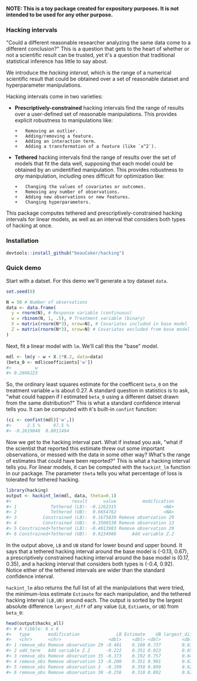 <!-- README.md is generated from README.Rmd. Please edit that file -->
**NOTE: This is a toy package created for expository purposes. It is not intended to be used for any other purpose.**

### Hacking intervals

"Could a different reasonable researcher analyzing the same data come to a different conclusion?" This is a question that gets to the heart of whether or not a scientific result can be trusted, yet it's a question that traditional statistical inference has little to say about.

We introduce the *hacking interval*, which is the range of a numerical scientific result that could be obtained over a set of reasonable dataset and hyperparameter manipulations.

Hacking intervals come in two varieties:

-   **Prescriptively-constrained** hacking intervals find the range of results over a user-defined set of reasonable manipulations. This provides explicit robustness to manipulations like:

        +   Removing an outlier.
        +   Adding/removing a feature.
        +   Adding an interaction term. 
        +   Adding a transformation of a feature (like `x^2`). 

-   **Tethered** hacking intervals find the range of results over the set of models that fit the data well, supposing that each model could be obtained by an unidentified manipulation. This provides robustness to *any* manipulation, including ones difficult for optimization like:

        +   Changing the values of covariates or outcomes. 
        +   Removing any number of observations.
        +   Adding new observations or new features.
        +   Changing hyperparameters.  

This package computes tethered and prescriptively-constrained hacking intervals for linear models, as well as an interval that considers both types of hacking at once.

### Installation

``` r
devtools::install_github("beauCoker/hacking")
```

### Quick demo

Start with a datset. For this demo we'll generate a toy dataset `data`.

``` r
set.seed(0)

N = 50 # Number of observations
data <- data.frame(
  y = rnorm(N), # Response variable (continuous)
  w = rbinom(N, 1, .5), # Treatment variable (binary)
  X = matrix(rnorm(N*3), nrow=N), # Covariates included in base model
  Z = matrix(rnorm(N*3), nrow=N) # Covariates excluded from base model
)
```

Next, fit a linear model with `lm`. We'll call this the "base" model.

``` r
mdl <- lm(y ~ w + X.1*X.2, data=data)
(beta_0 <- mdl$coefficients['w'])
#>         w 
#> 0.2696223
```

So, the ordinary least squares estimate for the coefficent `beta_0` on the treatment variable `w` is about 0.27. A standard question in statistics is to ask, "what could happen if I estimated `beta_0` using a different datset drawn from the same distribution?" This is what a standard confidence interval tells you. It can be computed with `R`'s built-in `confint` function:

``` r
(ci <- confint(mdl)['w',])
#>      2.5 %     97.5 % 
#> -0.2619048  0.8011494
```

Now we get to the hacking interval part. What if instead you ask, "what if the scientist that reported this estimate threw out some important observations, or messed with the data in some other way? What's the range of estimates that could have been reported?" This is what a hacking interval tells you. For linear models, it can be computed with the `hackint_lm` function in our package. The parameter `theta` tells you what percentage of loss is tolerated for tethered hacking.

``` r
library(hacking)
output <- hackint_lm(mdl, data, theta=0.1)
#>                       result      value          modification
#> 1             Tethered (LB): -0.1262315                  <NA>
#> 2             Tethered (UB):  0.6654762                  <NA>
#> 3          Constrained (LB):  0.1675830 Remove observation 29
#> 4          Constrained (UB):  0.3508530 Remove observation 13
#> 5 Constrained+Tethered (LB): -0.4013983 Remove observation 29
#> 6 Constrained+Tethered (UB):  0.9234986      Add variable Z.2
```

In the output above, `LB` and `UB` stand for lower bound and upper bound. It says that a tethered hacking interval around the base model is (-0.13, 0.67), a prescriptively constrained hacking interval around the base model is (0.17, 0.35), and a hacking interval that considers both types is (-0.4, 0.92). Notice either of the tethered intervals are wider than the standard confidence interval.

`hackint_lm` also returns the full list of all the manipulations that were tried, the minimum-loss estimate `Estimate` for each manipulation, and the tethered hacking interval `(LB,UB)` around each. The output is sorted by the largest absolute difference `largest_diff` of any value (`LB`, `Estiamte`, or `UB`) from `beta_0`:

``` r
head(output$hacks_all)
#> # A tibble: 6 x 6
#>   type       modification              LB Estimate    UB largest_diff
#>   <chr>      <chr>                  <dbl>    <dbl> <dbl>        <dbl>
#> 1 remove_obs Remove observation 29 -0.401    0.168 0.737        0.671
#> 2 add_term   Add variable Z.2      -0.222    0.351 0.923        0.654
#> 3 remove_obs Remove observation 35 -0.373    0.192 0.757        0.643
#> 4 remove_obs Remove observation 13 -0.200    0.351 0.901        0.632
#> 5 remove_obs Remove observation 3  -0.199    0.350 0.899        0.629
#> 6 remove_obs Remove observation 30 -0.256    0.318 0.892        0.622
```
